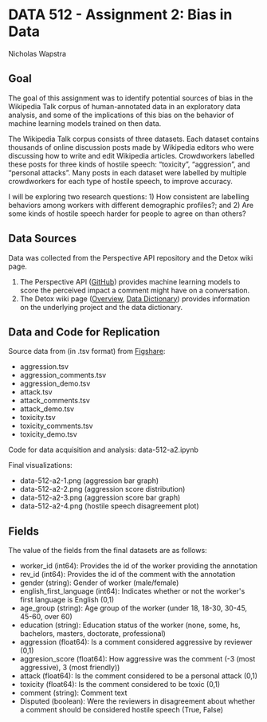 # DATA 512 - Assignment 2: Bias in Data
Nicholas Wapstra

## Goal
The goal of this assignment was to identify potential sources of bias in the Wikipedia Talk corpus of human-annotated data in an exploratory data analysis, and some of the implications of this bias on the behavior of machine learning models trained on then data.

The Wikipedia Talk corpus consists of three datasets. Each dataset contains thousands of online discussion posts made by Wikipedia editors who were discussing how to write and edit Wikipedia articles. Crowdworkers labelled these posts for three kinds of hostile speech: “toxicity”, “aggression”, and “personal attacks”. Many posts in each dataset were labelled by multiple crowdworkers for each type of hostile speech, to improve accuracy.

I will be exploring two research questions: 1) How consistent are labelling behaviors among workers with different demographic profiles?; and 2) Are some kinds of hostile speech harder for people to agree on than others?

## Data Sources
Data was collected from the Perspective API repository and the Detox wiki page.

1. The Perspective API ([GitHub](https://github.com/conversationai/perspectiveapi/tree/master/2-api)) provides machine learning models to score the perceived impact a comment might have on a conversation.
2. The Detox wiki page ([Overview](https://meta.wikimedia.org/wiki/Research:Detox), [Data Dictionary](https://meta.wikimedia.org/wiki/Research:Detox/Data_Release)) provides information on the underlying project and the data dictionary.

## Data and Code for Replication
Source data from (in .tsv format) from [Figshare](https://figshare.com/projects/Wikipedia_Talk/16731):

- aggression.tsv
- aggression_comments.tsv
- aggression_demo.tsv
- attack.tsv
- attack_comments.tsv
- attack_demo.tsv
- toxicity.tsv
- toxicity_comments.tsv
- toxicity_demo.tsv

Code for data acquisition and analysis: 
data-512-a2.ipynb

Final visualizations: 
- data-512-a2-1.png (aggression bar graph)
- data-512-a2-2.png (aggression score distribution)
- data-512-a2-3.png (aggression score bar graph)
- data-512-a2-4.png (hostile speech disagreement plot)

## Fields
The value of the fields from the final datasets are as follows:

- worker_id (int64): Provides the id of the worker providing the annotation
- rev_id (int64): Provides the id of the comment with the annotation
- gender (string): Gender of worker (male/female)
- english_first_language (int64): Indicates whether or not the worker's first language is English (0,1)
- age_group (string): Age group of the worker (under 18, 18-30, 30-45, 45-60, over 60)
- education (string): Education status of the worker (none, some, hs, bachelors, masters, doctorate, professional)
- aggression (float64): Is a comment considered aggressive by reviewer (0,1)
- aggresion_score (float64): How aggressive was the comment (-3 (most aggressive), 3 (most friendly))
- attack (float64): Is the comment considered to be a personal attack (0,1)
- toxicity (float64): Is the comment considered to be toxic (0,1)
- comment (string): Comment text
- Disputed (boolean): Were the reviewers in disagreement about whether a comment should be considered hostile speech (True, False)
